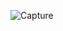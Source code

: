 ![Capture](https://github.com/EEPUXProjects/PICBytes/assets/50055478/750fc74f-c52d-4f07-9f14-e76c2adcf6b5)
